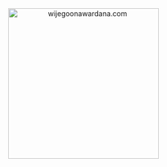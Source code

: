 <div align="center" width="50">
    <img alt="wijegoonawardana.com" src="./assets/oh hi there.png" width="300"/>
</div>

